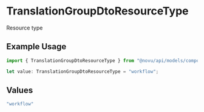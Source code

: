 # TranslationGroupDtoResourceType

Resource type

## Example Usage

```typescript
import { TranslationGroupDtoResourceType } from "@novu/api/models/components";

let value: TranslationGroupDtoResourceType = "workflow";
```

## Values

```typescript
"workflow"
```